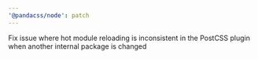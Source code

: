 ```yaml
---
'@pandacss/node': patch
---
```


Fix issue where hot module reloading is inconsistent in the PostCSS plugin when another internal package is changed
